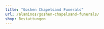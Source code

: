 ```yaml
---
title: "Goshen Chapelsand Funerals"
url: /alaminos/goshen-chapelsand-funerals/
shop: Bestattungen
---
```

